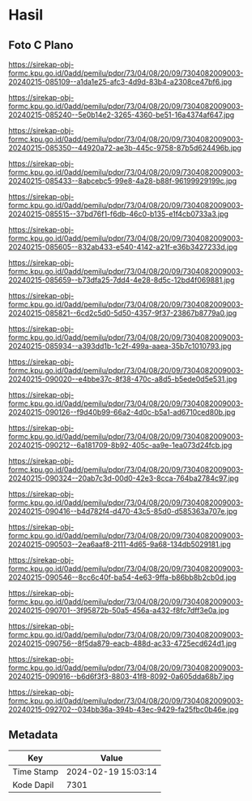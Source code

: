 # Hasil

## Foto C Plano

https://sirekap-obj-formc.kpu.go.id/0add/pemilu/pdpr/73/04/08/20/09/7304082009003-20240215-085109--a1da1e25-afc3-4d9d-83b4-a2308ce47bf6.jpg

https://sirekap-obj-formc.kpu.go.id/0add/pemilu/pdpr/73/04/08/20/09/7304082009003-20240215-085240--5e0b14e2-3265-4360-be51-16a4374af647.jpg

https://sirekap-obj-formc.kpu.go.id/0add/pemilu/pdpr/73/04/08/20/09/7304082009003-20240215-085350--44920a72-ae3b-445c-9758-87b5d624496b.jpg

https://sirekap-obj-formc.kpu.go.id/0add/pemilu/pdpr/73/04/08/20/09/7304082009003-20240215-085433--8abcebc5-99e8-4a28-b88f-96199929199c.jpg

https://sirekap-obj-formc.kpu.go.id/0add/pemilu/pdpr/73/04/08/20/09/7304082009003-20240215-085515--37bd76f1-f6db-46c0-b135-e1f4cb0733a3.jpg

https://sirekap-obj-formc.kpu.go.id/0add/pemilu/pdpr/73/04/08/20/09/7304082009003-20240215-085605--832ab433-e540-4142-a21f-e36b3427233d.jpg

https://sirekap-obj-formc.kpu.go.id/0add/pemilu/pdpr/73/04/08/20/09/7304082009003-20240215-085659--b73dfa25-7dd4-4e28-8d5c-12bd4f069881.jpg

https://sirekap-obj-formc.kpu.go.id/0add/pemilu/pdpr/73/04/08/20/09/7304082009003-20240215-085821--6cd2c5d0-5d50-4357-9f37-23867b8779a0.jpg

https://sirekap-obj-formc.kpu.go.id/0add/pemilu/pdpr/73/04/08/20/09/7304082009003-20240215-085934--a393dd1b-1c2f-499a-aaea-35b7c1010793.jpg

https://sirekap-obj-formc.kpu.go.id/0add/pemilu/pdpr/73/04/08/20/09/7304082009003-20240215-090020--e4bbe37c-8f38-470c-a8d5-b5ede0d5e531.jpg

https://sirekap-obj-formc.kpu.go.id/0add/pemilu/pdpr/73/04/08/20/09/7304082009003-20240215-090126--f9d40b99-66a2-4d0c-b5a1-ad6710ced80b.jpg

https://sirekap-obj-formc.kpu.go.id/0add/pemilu/pdpr/73/04/08/20/09/7304082009003-20240215-090212--6a181709-8b92-405c-aa9e-1ea073d24fcb.jpg

https://sirekap-obj-formc.kpu.go.id/0add/pemilu/pdpr/73/04/08/20/09/7304082009003-20240215-090324--20ab7c3d-00d0-42e3-8cca-764ba2784c97.jpg

https://sirekap-obj-formc.kpu.go.id/0add/pemilu/pdpr/73/04/08/20/09/7304082009003-20240215-090416--b4d782f4-d470-43c5-85d0-d585363a707e.jpg

https://sirekap-obj-formc.kpu.go.id/0add/pemilu/pdpr/73/04/08/20/09/7304082009003-20240215-090503--2ea6aaf8-2111-4d65-9a68-134db5029181.jpg

https://sirekap-obj-formc.kpu.go.id/0add/pemilu/pdpr/73/04/08/20/09/7304082009003-20240215-090546--8cc6c40f-ba54-4e63-9ffa-b86bb8b2cb0d.jpg

https://sirekap-obj-formc.kpu.go.id/0add/pemilu/pdpr/73/04/08/20/09/7304082009003-20240215-090701--3f95872b-50a5-456a-a432-f8fc7dff3e0a.jpg

https://sirekap-obj-formc.kpu.go.id/0add/pemilu/pdpr/73/04/08/20/09/7304082009003-20240215-090756--8f5da879-eacb-488d-ac33-4725ecd624d1.jpg

https://sirekap-obj-formc.kpu.go.id/0add/pemilu/pdpr/73/04/08/20/09/7304082009003-20240215-090916--b6d6f3f3-8803-41f8-8092-0a605dda68b7.jpg

https://sirekap-obj-formc.kpu.go.id/0add/pemilu/pdpr/73/04/08/20/09/7304082009003-20240215-092702--034bb36a-394b-43ec-9429-fa25fbc0b46e.jpg


## Metadata

| Key        | Value               |
| ---------- | ------------------- |
| Time Stamp | 2024-02-19 15:03:14 |
| Kode Dapil | 7301                |



